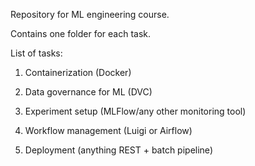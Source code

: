 Repository for ML engineering course.

Contains one folder for each task.

List of tasks:

1. Containerization (Docker)

2. Data governance for ML (DVC)

3. Experiment setup (MLFlow/any other monitoring tool)

4. Workflow management (Luigi or Airflow)

5. Deployment (anything REST + batch pipeline)
